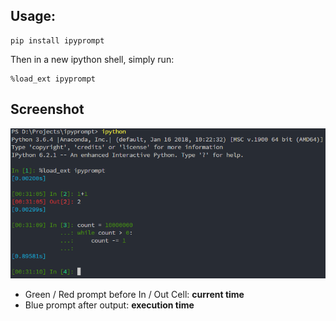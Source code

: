 ## Usage:

```
pip install ipyprompt
```

Then in a new ipython shell, simply run:

```
%load_ext ipyprompt
```

## Screenshot
![Screenshot](screenshots/screenshot.png)

- Green / Red prompt before In / Out Cell: **current time**
- Blue prompt after output: **execution time**
